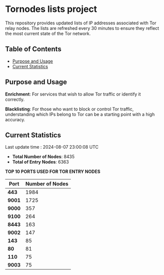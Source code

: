 # Tornodes lists project

This repository provides updated lists of IP addresses associated with Tor relay nodes. The lists are refreshed every 30 minutes to ensure they reflect the most current state of the Tor network.

## Table of Contents

- [Purpose and Usage](#purpose-and-usage)
- [Current Statistics](#current-statistics)


## Purpose and Usage

**Enrichment**: For services that wish to allow Tor traffic or identify it correctly.

**Blacklisting**: For those who want to block or control Tor traffic, understanding which IPs belong to Tor can be a starting point with a high accuracy.

## Current Statistics

Last update time : 2024-08-07 23:00:08 UTC

- **Total Number of Nodes**: 8435
- **Total of Entry Nodes**: 6363

**TOP 10 PORTS USED FOR TOR ENTRY NODES**

| **Port** | **Number of Nodes** |
|------|-----------------|
| **443**   | 1984  |
| **9001**   | 1725  |
| **9000**   | 357  |
| **9100**   | 264  |
| **8443**   | 163  |
| **9002**   | 147  |
| **143**   | 85  |
| **80**   | 81  |
| **110**   | 75  |
| **9003**   | 75  |

